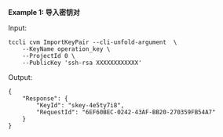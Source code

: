 **Example 1: 导入密钥对**



Input: 

```
tccli cvm ImportKeyPair --cli-unfold-argument  \
    --KeyName operation_key \
    --ProjectId 0 \
    --PublicKey 'ssh-rsa XXXXXXXXXXXX'
```

Output: 
```
{
    "Response": {
        "KeyId": "skey-4e5ty7i8",
        "RequestId": "6EF60BEC-0242-43AF-BB20-270359FB54A7"
    }
}
```

